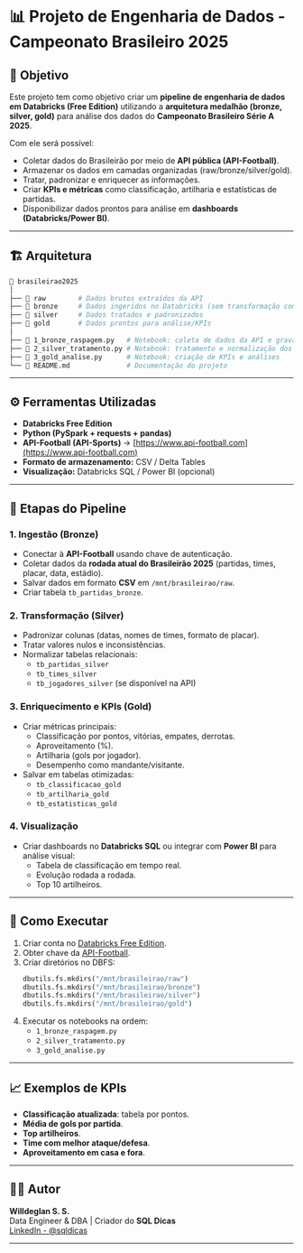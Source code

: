 # 📊 Projeto de Engenharia de Dados - Campeonato Brasileiro 2025

## 🎯 Objetivo
Este projeto tem como objetivo criar um **pipeline de engenharia de dados em Databricks (Free Edition)** utilizando a **arquitetura medalhão (bronze, silver, gold)** para análise dos dados do **Campeonato Brasileiro Série A 2025**.

Com ele será possível:
- Coletar dados do Brasileirão por meio de **API pública (API-Football)**.
- Armazenar os dados em camadas organizadas (raw/bronze/silver/gold).
- Tratar, padronizar e enriquecer as informações.
- Criar **KPIs e métricas** como classificação, artilharia e estatísticas de partidas.
- Disponibilizar dados prontos para análise em **dashboards (Databricks/Power BI)**.

---

## 🏗️ Arquitetura

```bash
📂 brasileirao2025
│
├── 📂 raw        # Dados brutos extraídos da API
├── 📂 bronze     # Dados ingeridos no Databricks (sem transformação complexa)
├── 📂 silver     # Dados tratados e padronizados
├── 📂 gold       # Dados prontos para análise/KPIs
│
├── 📄 1_bronze_raspagem.py   # Notebook: coleta de dados da API e gravação em raw/bronze
├── 📄 2_silver_tratamento.py # Notebook: tratamento e normalização dos dados
├── 📄 3_gold_analise.py      # Notebook: criação de KPIs e análises
└── 📄 README.md              # Documentação do projeto
```

---

## ⚙️ Ferramentas Utilizadas
- **Databricks Free Edition**
- **Python (PySpark + requests + pandas)**
- **API-Football (API-Sports)** → [https://www.api-football.com](https://www.api-football.com)
- **Formato de armazenamento:** CSV / Delta Tables
- **Visualização:** Databricks SQL / Power BI (opcional)

---

## 🔄 Etapas do Pipeline

### 1. Ingestão (Bronze)
- Conectar à **API-Football** usando chave de autenticação.
- Coletar dados da **rodada atual do Brasileirão 2025** (partidas, times, placar, data, estádio).
- Salvar dados em formato **CSV** em `/mnt/brasileirao/raw`.
- Criar tabela `tb_partidas_bronze`.

### 2. Transformação (Silver)
- Padronizar colunas (datas, nomes de times, formato de placar).
- Tratar valores nulos e inconsistências.
- Normalizar tabelas relacionais:
  - `tb_partidas_silver`
  - `tb_times_silver`
  - `tb_jogadores_silver` (se disponível na API)

### 3. Enriquecimento e KPIs (Gold)
- Criar métricas principais:
  - Classificação por pontos, vitórias, empates, derrotas.
  - Aproveitamento (%).
  - Artilharia (gols por jogador).
  - Desempenho como mandante/visitante.
- Salvar em tabelas otimizadas:
  - `tb_classificacao_gold`
  - `tb_artilharia_gold`
  - `tb_estatisticas_gold`

### 4. Visualização
- Criar dashboards no **Databricks SQL** ou integrar com **Power BI** para análise visual:
  - Tabela de classificação em tempo real.
  - Evolução rodada a rodada.
  - Top 10 artilheiros.

---

## 🚀 Como Executar

1. Criar conta no [Databricks Free Edition](https://community.cloud.databricks.com/).
2. Obter chave da [API-Football](https://www.api-football.com/).
3. Criar diretórios no DBFS:
   ```python
   dbutils.fs.mkdirs("/mnt/brasileirao/raw")
   dbutils.fs.mkdirs("/mnt/brasileirao/bronze")
   dbutils.fs.mkdirs("/mnt/brasileirao/silver")
   dbutils.fs.mkdirs("/mnt/brasileirao/gold")
   ```
4. Executar os notebooks na ordem:
   - `1_bronze_raspagem.py`
   - `2_silver_tratamento.py`
   - `3_gold_analise.py`

---

## 📈 Exemplos de KPIs
- **Classificação atualizada**: tabela por pontos.
- **Média de gols por partida**.
- **Top artilheiros**.
- **Time com melhor ataque/defesa**.
- **Aproveitamento em casa e fora**.

---

## 🧑‍💻 Autor
**Willdeglan S. S.**  
Data Engineer & DBA | Criador do **SQL Dicas**  
[LinkedIn - @sqldicas](https://www.linkedin.com/in/sqldicas)

---
